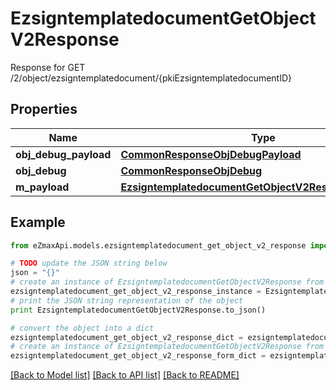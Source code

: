 # EzsigntemplatedocumentGetObjectV2Response

Response for GET /2/object/ezsigntemplatedocument/{pkiEzsigntemplatedocumentID}

## Properties
Name | Type | Description | Notes
------------ | ------------- | ------------- | -------------
**obj_debug_payload** | [**CommonResponseObjDebugPayload**](CommonResponseObjDebugPayload.md) |  | 
**obj_debug** | [**CommonResponseObjDebug**](CommonResponseObjDebug.md) |  | [optional] 
**m_payload** | [**EzsigntemplatedocumentGetObjectV2ResponseMPayload**](EzsigntemplatedocumentGetObjectV2ResponseMPayload.md) |  | 

## Example

```python
from eZmaxApi.models.ezsigntemplatedocument_get_object_v2_response import EzsigntemplatedocumentGetObjectV2Response

# TODO update the JSON string below
json = "{}"
# create an instance of EzsigntemplatedocumentGetObjectV2Response from a JSON string
ezsigntemplatedocument_get_object_v2_response_instance = EzsigntemplatedocumentGetObjectV2Response.from_json(json)
# print the JSON string representation of the object
print EzsigntemplatedocumentGetObjectV2Response.to_json()

# convert the object into a dict
ezsigntemplatedocument_get_object_v2_response_dict = ezsigntemplatedocument_get_object_v2_response_instance.to_dict()
# create an instance of EzsigntemplatedocumentGetObjectV2Response from a dict
ezsigntemplatedocument_get_object_v2_response_form_dict = ezsigntemplatedocument_get_object_v2_response.from_dict(ezsigntemplatedocument_get_object_v2_response_dict)
```
[[Back to Model list]](../README.md#documentation-for-models) [[Back to API list]](../README.md#documentation-for-api-endpoints) [[Back to README]](../README.md)


